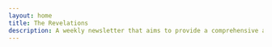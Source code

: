 ```yaml
---
layout: home
title: The Revelations
description: A weekly newsletter that aims to provide a comprehensive and concise overview of various topics in the world of entrepreneurship, technology, finance, and beyond.
---
```

